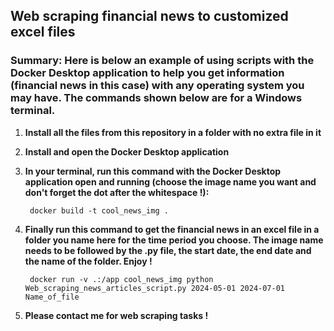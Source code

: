 ## Web scraping financial news to customized excel files

### Summary: Here is below an example of using scripts with the Docker Desktop application to help you get information (financial news in this case) with any operating system you may have. The commands shown below are for a Windows terminal.

1. **Install all the files from this repository in a folder with no extra file in it**

2. **Install and open the Docker Desktop application**

3. **In your terminal, run this command with the Docker Desktop application open and running (choose the image name you want and don't forget the dot after the whitespace !):**

        docker build -t cool_news_img .

4. **Finally run this command to get the financial news in an excel file in a folder you name here for the time period you choose. The image name needs to be followed by the .py file, the start date, the end date and the name of the folder. Enjoy !**

        docker run -v .:/app cool_news_img python Web_scraping_news_articles_script.py 2024-05-01 2024-07-01 Name_of_file

5. **Please contact me for web scraping tasks !**
